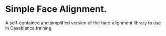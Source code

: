 # Simple Face Alignment.

A self-contained and simplified version of the face-alignment library to use in Casablanca training.